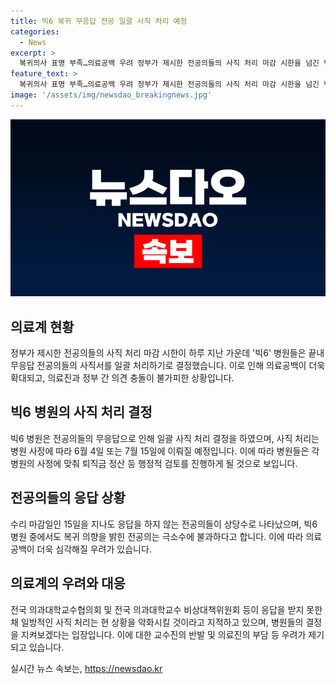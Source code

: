 ```yaml
---
title: 빅6 복귀 무응답 전공 일괄 사직 처리 예정
categories:
  - News
excerpt: >
  복귀의사 표명 부족…의료공백 우려 정부가 제시한 전공의들의 사직 처리 마감 시한을 넘긴 빅6 병원들은 무응답 전공의들의 사직서를 처리하기로, 하지만 복귀 의사를 밝히지 않는 전공의들을 일괄 사직처리할 예정이다. 불구익에 대한 우려와 함께, 교수들의 반발도 우려되며 의료진 부담 역시 우려된다. 과연 복귀 최종 수치는 17일에 확인될 예정이다.
feature_text: >
  복귀의사 표명 부족…의료공백 우려 정부가 제시한 전공의들의 사직 처리 마감 시한을 넘긴 빅6 병원들은 무응답 전공의들의 사직서를 처리하기로, 하지만 복귀 의사를 밝히지 않는 전공의들을 일괄 사직처리할 예정이다. 불구익에 대한 우려와 함께, 교수들의 반발도 우려되며 의료진 부담 역시 우려된다. 과연 복귀 최종 수치는 17일에 확인될 예정이다.
image: '/assets/img/newsdao_breakingnews.jpg'
---
```


<p><img src="/assets/img/newsdao_breakingnews.jpg" alt="implanttips 속보" /></p>

<h2 data-ke-size="size26">의료계 현황</h2>

<p data-ke-size="size16">정부가 제시한 전공의들의 사직 처리 마감 시한이 하루 지난 가운데 '빅6' 병원들은 끝내 무응답 전공의들의 사직서를 일괄 처리하기로 결정했습니다. 이로 인해 의료공백이 더욱 확대되고, 의료진과 정부 간 의견 충돌이 불가피한 상황입니다.</p>

<h2 data-ke-size="size26">빅6 병원의 사직 처리 결정</h2>

<p data-ke-size="size16">빅6 병원은 전공의들의 무응답으로 인해 일괄 사직 처리 결정을 하였으며, 사직 처리는 병원 사정에 따라 6월 4일 또는 7월 15일에 이뤄질 예정입니다. 이에 따라 병원들은 각 병원의 사정에 맞춰 퇴직금 정산 등 행정적 검토를 진행하게 될 것으로 보입니다.</p>

<h2 data-ke-size="size26">전공의들의 응답 상황</h2>

<p data-ke-size="size16">수리 마감일인 15일을 지나도 응답을 하지 않는 전공의들이 상당수로 나타났으며, 빅6 병원 중에서도 복귀 의향을 밝힌 전공의는 극소수에 불과하다고 합니다. 이에 따라 의료 공백이 더욱 심각해질 우려가 있습니다.</p>

<h2 data-ke-size="size26">의료계의 우려와 대응</h2>

<p data-ke-size="size16">전국 의과대학교수협의회 및 전국 의과대학교수 비상대책위원회 등이 응답을 받지 못한 채 일방적인 사직 처리는 현 상황을 악화시킬 것이라고 지적하고 있으며, 병원들의 결정을 지켜보겠다는 입장입니다. 이에 대한 교수진의 반발 및 의료진의 부담 등 우려가 제기되고 있습니다.</p>
실시간 뉴스 속보는, <a href="https://newsdao.kr" rel="dofollow">https://newsdao.kr</a>


